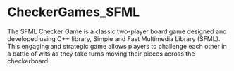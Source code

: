 # CheckerGames_SFML

The SFML Checker Game is a classic two-player board game designed and developed using C++ library, Simple and Fast Multimedia Library (SFML). This engaging and strategic game allows players to challenge each other in a battle of wits as they take turns moving their pieces across the checkerboard.
